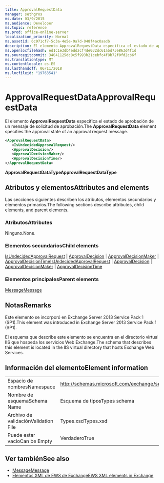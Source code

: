```yaml
---
title: ApprovalRequestData
manager: sethgros
ms.date: 03/9/2015
ms.audience: Developer
ms.topic: reference
ms.prod: office-online-server
localization_priority: Normal
ms.assetid: 6c971cf7-5c3a-4e5e-9a7d-048f4ac0aadb
description: El elemento ApprovalRequestData especifica el estado de aprobación de un mensaje de solicitud de aprobación.
ms.openlocfilehash: ed1c1e3db4edd2cf4de032dc61abd73e863d4f1d
ms.sourcegitcommit: 34041125dc8c5f993b21cebfc4f8b72f0fd2cb6f
ms.translationtype: MT
ms.contentlocale: es-ES
ms.lasthandoff: 06/11/2018
ms.locfileid: "19763541"
---
```

# <a name="approvalrequestdata"></a><span data-ttu-id="917f3-103">ApprovalRequestData</span><span class="sxs-lookup"><span data-stu-id="917f3-103">ApprovalRequestData</span></span>

<span data-ttu-id="917f3-104">El elemento **ApprovalRequestData** especifica el estado de aprobación de un mensaje de solicitud de aprobación.</span><span class="sxs-lookup"><span data-stu-id="917f3-104">The **ApprovalRequestData** element specifies the approval state of an approval request message.</span></span> 
  
```xml
<ApprovalRequestData>
   <IsUndecidedApprovalRequest/>
   <ApprovalDecision/>
   <ApprovalDecisionMaker/>
   <ApprovalDecisionTime/>
</ApprovalRequestData>
```

 <span data-ttu-id="917f3-105">**ApprovalRequestDataType**</span><span class="sxs-lookup"><span data-stu-id="917f3-105">**ApprovalRequestDataType**</span></span>
## <a name="attributes-and-elements"></a><span data-ttu-id="917f3-106">Atributos y elementos</span><span class="sxs-lookup"><span data-stu-id="917f3-106">Attributes and elements</span></span>

<span data-ttu-id="917f3-107">Las secciones siguientes describen los atributos, elementos secundarios y elementos primarios.</span><span class="sxs-lookup"><span data-stu-id="917f3-107">The following sections describe attributes, child elements, and parent elements.</span></span>
  
### <a name="attributes"></a><span data-ttu-id="917f3-108">Atributos</span><span class="sxs-lookup"><span data-stu-id="917f3-108">Attributes</span></span>

<span data-ttu-id="917f3-109">Ninguno.</span><span class="sxs-lookup"><span data-stu-id="917f3-109">None.</span></span>
  
### <a name="child-elements"></a><span data-ttu-id="917f3-110">Elementos secundarios</span><span class="sxs-lookup"><span data-stu-id="917f3-110">Child elements</span></span>

<span data-ttu-id="917f3-111">[IsUndecidedApprovalRequest](isundecidedapprovalrequest.md) | [ApprovalDecision](approvaldecision.md) | [ApprovalDecisionMaker](approvaldecisionmaker.md) | [ApprovalDecisionTime](approvaldecisiontime.md)</span><span class="sxs-lookup"><span data-stu-id="917f3-111">[IsUndecidedApprovalRequest](isundecidedapprovalrequest.md) | [ApprovalDecision](approvaldecision.md) | [ApprovalDecisionMaker](approvaldecisionmaker.md) | [ApprovalDecisionTime](approvaldecisiontime.md)</span></span>
  
### <a name="parent-elements"></a><span data-ttu-id="917f3-112">Elementos principales</span><span class="sxs-lookup"><span data-stu-id="917f3-112">Parent elements</span></span>

[<span data-ttu-id="917f3-113">Message</span><span class="sxs-lookup"><span data-stu-id="917f3-113">Message</span></span>](message-ex15websvcsotherref.md)
  
## <a name="remarks"></a><span data-ttu-id="917f3-114">Notas</span><span class="sxs-lookup"><span data-stu-id="917f3-114">Remarks</span></span>

<span data-ttu-id="917f3-115">Este elemento se incorporó en Exchange Server 2013 Service Pack 1 (SP1).</span><span class="sxs-lookup"><span data-stu-id="917f3-115">This element was introduced in Exchange Server 2013 Service Pack 1 (SP1).</span></span>
  
<span data-ttu-id="917f3-116">El esquema que describe este elemento se encuentra en el directorio virtual IIS que hospeda los servicios Web Exchange.</span><span class="sxs-lookup"><span data-stu-id="917f3-116">The schema that describes this element is located in the IIS virtual directory that hosts Exchange Web Services.</span></span>
  
## <a name="element-information"></a><span data-ttu-id="917f3-117">Información del elemento</span><span class="sxs-lookup"><span data-stu-id="917f3-117">Element information</span></span>

|||
|:-----|:-----|
|<span data-ttu-id="917f3-118">Espacio de nombres</span><span class="sxs-lookup"><span data-stu-id="917f3-118">Namespace</span></span>  <br/> |http://schemas.microsoft.com/exchange/services/2006/types  <br/> |
|<span data-ttu-id="917f3-119">Nombre de esquema</span><span class="sxs-lookup"><span data-stu-id="917f3-119">Schema Name</span></span>  <br/> |<span data-ttu-id="917f3-120">Esquema de tipos</span><span class="sxs-lookup"><span data-stu-id="917f3-120">Types schema</span></span>  <br/> |
|<span data-ttu-id="917f3-121">Archivo de validación</span><span class="sxs-lookup"><span data-stu-id="917f3-121">Validation File</span></span>  <br/> |<span data-ttu-id="917f3-122">Types.xsd</span><span class="sxs-lookup"><span data-stu-id="917f3-122">Types.xsd</span></span>  <br/> |
|<span data-ttu-id="917f3-123">Puede estar vacío</span><span class="sxs-lookup"><span data-stu-id="917f3-123">Can be Empty</span></span>  <br/> |<span data-ttu-id="917f3-124">Verdadero</span><span class="sxs-lookup"><span data-stu-id="917f3-124">True</span></span>  <br/> |
   
## <a name="see-also"></a><span data-ttu-id="917f3-125">Ver también</span><span class="sxs-lookup"><span data-stu-id="917f3-125">See also</span></span>

- [<span data-ttu-id="917f3-126">Message</span><span class="sxs-lookup"><span data-stu-id="917f3-126">Message</span></span>](message-ex15websvcsotherref.md)
- [<span data-ttu-id="917f3-127">Elementos XML de EWS de Exchange</span><span class="sxs-lookup"><span data-stu-id="917f3-127">EWS XML elements in Exchange</span></span>](ews-xml-elements-in-exchange.md)


